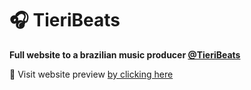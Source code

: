 # 🎧 TieriBeats
**Full website to a brazilian music producer [@TieriBeats](https://www.youtube.com/user/brzgamer)**

🎵 Visit website preview [by clicking here](https://tieribeats.herokuapp.com/beats/)

